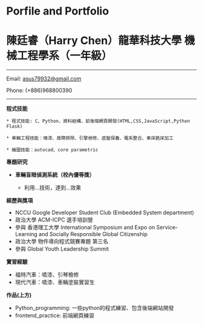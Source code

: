 # Porfile and Portfolio
陳廷睿（Harry Chen）龍華科技大學 機械工程學系（一年級）
============

-------------------     ----------------------------
Email: asus79932@gmail.com

Phone: (+886)968800390
-------------------     ----------------------------
**程式技能**

    * 程式技能: C、Python、資料結構、前後端網頁開發(HTML,CSS,JavaScript,Python Flask)

    * 車輛工程技能：噴漆、故障排除、引擎檢修、底盤保養、電系整合、車床銑床加工
    
    * 繪圖技能：autocad、core parametric
**專題研究**

* **車輛盲眼偵測系統（校內優等獎）**

    * 利用...技術，達到...效果

    
**經歷與獎項**

* NCCU Google Developer Student Club (Embedded System department)
* 政治大學 ACM-ICPC 選手培訓營
* 參與 香港理工大學 International Symposium and Expo on Service-Learning and Socially Responsible Global Citizenship
* 政治大學 物件導向程式競賽專題 第三名
* 參與 Global Youth Leadership Summit

 
**實習經驗**
* 福特汽車：噴漆、引琴檢修
* 現代汽車：噴漆、車輛塗裝實習生

**作品(上方)**

* Python_programming: 一些python的程式練習、包含後端網站開發
* frontend_practice: 前端網頁練習




